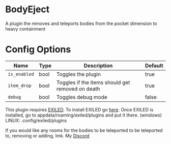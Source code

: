 # BodyEject
A plugin the removes and teleports bodies from the pocket dimension to heavy containment
# Config Options
| Name | Type | Description | Default |
| --- | --- | --- | --- |
| `is_enabled` | bool | Toggles the plugin | true |
| `item_drop` | bool | Toggles if the items should get removed on death | true |
| `debug` | bool | Toggles debug mode | false |


This plugin requires [EXILED](https://github.com/galaxy119/EXILED/releases/tag/2.1.19).
To install EXILED go [here](https://www.youtube.com/watch?v=EUfzj8OWvQU).
Once EXILED is installed, go to appdata/roaming/exiled/plugins and put it there. (windows)
LINUX: .config/exiled/plugins

If you would like any rooms for the bodies to be teleported to be teleported to, removing or adding, lmk. 
My [Discord](http://discordapp.com/users/383725483256315905)

